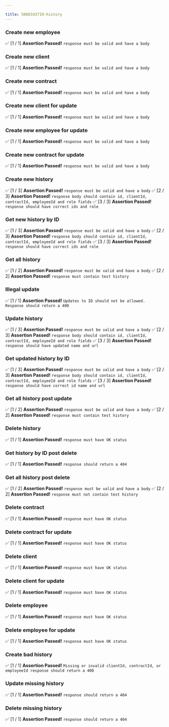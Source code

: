 ```yaml
---

title: 5060343719-history
---
```




### Create new employee
✅ [1 / 1] **Assertion Passed!** `response must be valid and have a body`


### Create new client
✅ [1 / 1] **Assertion Passed!** `response must be valid and have a body`


### Create new contract
✅ [1 / 1] **Assertion Passed!** `response must be valid and have a body`


### Create new client for update
✅ [1 / 1] **Assertion Passed!** `response must be valid and have a body`


### Create new employee for update
✅ [1 / 1] **Assertion Passed!** `response must be valid and have a body`


### Create new contract for update
✅ [1 / 1] **Assertion Passed!** `response must be valid and have a body`


### Create new history
✅ [1 / 3] **Assertion Passed!** `response must be valid and have a body`
✅ [2 / 3] **Assertion Passed!** `response body should contain id, clientId, contractId, employeeId and role fields`
✅ [3 / 3] **Assertion Passed!** `response should have correct ids and role`


### Get new history by ID
✅ [1 / 3] **Assertion Passed!** `response must be valid and have a body`
✅ [2 / 3] **Assertion Passed!** `response body should contain id, clientId, contractId, employeeId and role fields`
✅ [3 / 3] **Assertion Passed!** `response should have correct ids and role`


### Get all history
✅ [1 / 2] **Assertion Passed!** `response must be valid and have a body`
✅ [2 / 2] **Assertion Passed!** `response must contain test history`


### Illegal update
✅ [1 / 1] **Assertion Passed!** `Updates to ID should not be allowed. Response should return a 400`


### Update history
✅ [1 / 3] **Assertion Passed!** `response must be valid and have a body`
✅ [2 / 3] **Assertion Passed!** `response body should contain id, clientId, contractId, employeeId and role fields`
✅ [3 / 3] **Assertion Passed!** `response should have updated name and url`


### Get updated history by ID
✅ [1 / 3] **Assertion Passed!** `response must be valid and have a body`
✅ [2 / 3] **Assertion Passed!** `response body should contain id, clientId, contractId, employeeId and role fields`
✅ [3 / 3] **Assertion Passed!** `response should have correct id name and url`


### Get all history post update
✅ [1 / 2] **Assertion Passed!** `response must be valid and have a body`
✅ [2 / 2] **Assertion Passed!** `response must contain test history`


### Delete history
✅ [1 / 1] **Assertion Passed!** `response must have OK status`


### Get history by ID post delete
✅ [1 / 1] **Assertion Passed!** `response should return a 404`


### Get all history post delete
✅ [1 / 2] **Assertion Passed!** `response must be valid and have a body`
✅ [2 / 2] **Assertion Passed!** `response must not contain test history`


### Delete contract
✅ [1 / 1] **Assertion Passed!** `response must have OK status`


### Delete contract for update
✅ [1 / 1] **Assertion Passed!** `response must have OK status`


### Delete client
✅ [1 / 1] **Assertion Passed!** `response must have OK status`


### Delete client for update
✅ [1 / 1] **Assertion Passed!** `response must have OK status`


### Delete employee
✅ [1 / 1] **Assertion Passed!** `response must have OK status`


### Delete employee for update
✅ [1 / 1] **Assertion Passed!** `response must have OK status`


### Create bad history
✅ [1 / 1] **Assertion Passed!** `Missing or invalid clientId, contractId, or employeeId response should return a 400`


### Update missing history
✅ [1 / 1] **Assertion Passed!** `response should return a 404`


### Delete missing history
✅ [1 / 1] **Assertion Passed!** `response should return a 404`